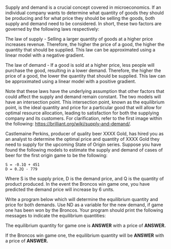 Supply and demand is a crucial concept covered in microeconomics. If an individual company wants to determine what quantity of goods they should be producing and for what price they should be selling the goods, both supply and demand need to be considered. In short, these two factors are governed by the following laws respectively:

The law of supply - Selling a larger quantity of goods at a higher price increases revenue. Therefore, the higher the price of a good, the higher the quantity that should be supplied. This law can be approximated using a linear model with a negative gradient.

The law of demand - If a good is sold at a higher price, less people will purchase the good, resulting in a lower demand. Therefore, the higher the price of a good, the lower the quantity that should be supplied. This law can be approximated using a linear model with a positive gradient. 

Note that these laws have the underlying assumption that other factors that could affect the supply and demand remain constant.
The two models will have an intersection point. This intersection point, known as the equilibrium point, is the ideal quantity and price for a particular good that will allow for optimal resource allocation, leading to satisfaction for both the supplying company and its customers. For clarification, refer to the first image within the following: https://brilliant.org/wiki/supply-and-demand/.

Castlemaine Perkins, producer of quality beer XXXX Gold, has hired you as an analyst to determine the optimal price and quantity of XXXX Gold they need to supply for the upcoming State of Origin series. Suppose you have found the following models to estimate the supply and demand of cases of beer for the first origin game to be the following:
``` 
S = -0.1Q + 451
D = 0.2Q - 779 
```
Where S is the supply price, D is the demand price, and Q is the quantity of product produced.
In the event the Broncos win game one, you have predicted the demand price will increase by 6 units.

Write a program below which will determine the equilibrium quantity and price for both demands. Use ND as a variable for the new demand, if game one has been won by the Broncos. Your program should print the following messages to indicate the equilibrium quantities:

The equilibrium quantity for game one is **ANSWER** with a price of **ANSWER.**

If the Broncos win game one, the equilibrium quantity will be **ANSWER** with a price of **ANSWER.**

